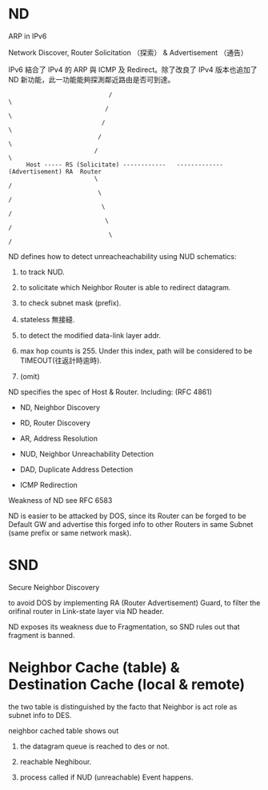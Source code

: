# ND

ARP in IPv6

Network Discover, Router Solicitation （探索） &amp; Advertisement （通告）

IPv6 結合了 IPv4 的 ARP 與 ICMP 及 Redirect。除了改良了 IPv4 版本也追加了 ND 新功能，此一功能能夠探測鄰近路由是否可到達。
   
                                /                                         \
                               /                                           \
                              /                                             \
                             /                                               \
                            /                                                 \
         Host ----- RS (Solicitate) ------------   -------------(Advertisement) RA  Router
                            \                                                 /
                             \                                               /
                              \                                             /
                               \                                           /
                                \                                         /


ND defines how to detect unreacheachability using NUD schematics:

1) to track NUD.

2) to solicitate which Neighbor Router is able to redirect datagram.

3) to check subnet mask (prefix).

4) stateless 無接縫.

5) to detect the modified data-link layer addr.

6) max hop counts is 255. Under this index, path will be considered to be TIMEOUT(往返計時逾時).

7) (omit)

ND specifies the spec of Host & Router. Including: (RFC 4861)

* ND, Neighbor Discovery

* RD, Router Discovery

* AR, Address Resolution

* NUD, Neighbor Unreachability Detection

* DAD, Duplicate Address Detection

* ICMP Redirection

Weakness of ND see RFC 6583

ND is easier to be attacked by DOS, since its Router can be forged to be Default GW and advertise this forged info to other Routers in same Subnet (same prefix or same network mask).

# SND

Secure Neighbor Discovery

to avoid DOS by implementing RA (Router Advertisement) Guard, to filter the orifinal router in Link-state layer via ND header.

ND exposes its weakness due to Fragmentation, so SND rules out that fragment is banned. 

# Neighbor Cache  (table) & Destination Cache (local & remote)

the two table is distinguished by the facto that Neighbor is act role as subnet info to DES.

neighbor cached table shows out 

1) the datagram queue is reached to des or not.

2) reachable Neghibour.

3) process called if NUD (unreachable) Event happens.
